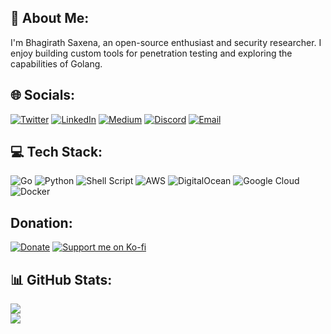 ## 💫 About Me:
I'm Bhagirath Saxena, an open-source enthusiast and security researcher. I enjoy building custom tools for penetration testing and exploring the capabilities of Golang.


## 🌐 Socials:
[![Twitter](https://img.shields.io/badge/Twitter-%231DA1F2.svg?logo=Twitter&logoColor=white)](https://twitter.com/rix4uni)
[![LinkedIn](https://img.shields.io/badge/LinkedIn-%230077B5.svg?logo=linkedin&logoColor=white)](https://www.linkedin.com/in/rix4uni)
[![Medium](https://img.shields.io/badge/Medium-%23000000.svg?logo=Medium&logoColor=white)](https://medium.com/@rix4uni)
[![Discord](https://img.shields.io/badge/Discord-%237289DA.svg?logo=discord&logoColor=white)](https://discord.com/users/rix4uni)
[![Email](https://img.shields.io/badge/Email-D14836?logo=gmail&logoColor=white)](mailto:rix4uni@gmail.com)


## 💻 Tech Stack:
![Go](https://img.shields.io/badge/go-%2300ADD8.svg?style=plastic&logo=go&logoColor=white)
![Python](https://img.shields.io/badge/python-3670A0?style=plastic&logo=python&logoColor=ffdd54)
![Shell Script](https://img.shields.io/badge/shell_script-%23121011.svg?style=plastic&logo=gnu-bash&logoColor=white)
![AWS](https://img.shields.io/badge/AWS-%23FF9900.svg?style=plastic&logo=amazon-aws&logoColor=white)
![DigitalOcean](https://img.shields.io/badge/DigitalOcean-%230167ff.svg?style=plastic&logo=digitalOcean&logoColor=white)
![Google Cloud](https://img.shields.io/badge/GoogleCloud-%234285F4.svg?style=plastic&logo=google-cloud&logoColor=white)
![Docker](https://img.shields.io/badge/docker-%230db7ed.svg?style=plastic&logo=docker&logoColor=white)


## Donation:
[![Donate](https://img.shields.io/badge/Donate-PayPal-blue.svg?logo=paypal&logoColor=white)](https://www.paypal.me/rix4uni)
[![Support me on Ko-fi](https://img.shields.io/badge/Support%20Me-Ko--fi-orange?logo=kofi&logoColor=white)](https://ko-fi.com/rix4uni)
<!-- [![Buy Me a Coffee](https://img.shields.io/badge/Donate-Buy%20Me%20a%20Coffee-yellow?logo=buy-me-a-coffee&logoColor=white)](https://www.buymeacoffee.com/rix4uni) -->


## 📊 GitHub Stats:
![](https://github-readme-stats.vercel.app/api?username=rix4uni&theme=gotham&hide_border=false&include_all_commits=true&count_private=true)<br/>
![](https://github-readme-stats.vercel.app/api/top-langs/?username=rix4uni&theme=gotham&hide_border=false&include_all_commits=true&count_private=true&layout=compact)
